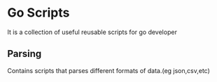Go Scripts
==========

It is a collection of useful reusable scripts for go developer

Parsing
----------

Contains scripts that parses different formats of data.(eg json,csv,etc)
